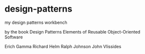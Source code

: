 # design-patterns
my design patterns workbench

by the book Design Patterns
Elements of Reusable Object-Oriented Software

Erich Gamma
Richard Helm
Ralph Johnson
John Vlissides

